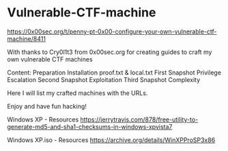 # Vulnerable-CTF-machine
https://0x00sec.org/t/penny-pt-0x00-configure-your-own-vulnerable-ctf-machine/8411

With thanks to Cry0l1t3 from 0x00sec.org for creating guides to craft my own vulnerable CTF machines

Content:
Preparation
Installation
proof.txt & local.txt
First Snapshot
Privilege Escalation
Second Snapshot
Exploitation
Third Snapshot
Complexity

Here I will list my crafted machines with the URLs.


Enjoy and have fun hacking!

Windows XP - Resources
https://jerrytravis.com/878/free-utility-to-generate-md5-and-sha1-checksums-in-windows-xpvista7

Windows XP.iso - Resources
https://archive.org/details/WinXPProSP3x86
